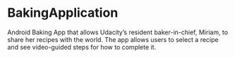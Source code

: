 # BakingApplication

Android Baking App that allows Udacity’s resident baker-in-chief, Miriam, to share her recipes with the world.
The app allows users to select a recipe and see video-guided steps for how to complete it.



